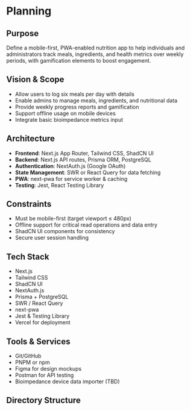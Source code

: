 # Planning

## Purpose
Define a mobile-first, PWA-enabled nutrition app to help individuals and administrators track meals, ingredients, and health metrics over weekly periods, with gamification elements to boost engagement.

## Vision & Scope
- Allow users to log six meals per day with details
- Enable admins to manage meals, ingredients, and nutritional data
- Provide weekly progress reports and gamification
- Support offline usage on mobile devices
- Integrate basic bioimpedance metrics input

## Architecture
- **Frontend**: Next.js App Router, Tailwind CSS, ShadCN UI
- **Backend**: Next.js API routes, Prisma ORM, PostgreSQL
- **Authentication**: NextAuth.js (Google OAuth)
- **State Management**: SWR or React Query for data fetching
- **PWA**: next-pwa for service worker & caching
- **Testing**: Jest, React Testing Library

## Constraints
- Must be mobile-first (target viewport ≤ 480px)
- Offline support for critical read operations and data entry
- ShadCN UI components for consistency
- Secure user session handling

## Tech Stack
- Next.js
- Tailwind CSS
- ShadCN UI
- NextAuth.js
- Prisma + PostgreSQL
- SWR / React Query
- next-pwa
- Jest & Testing Library
- Vercel for deployment

## Tools & Services
- Git/GitHub
- PNPM or npm
- Figma for design mockups
- Postman for API testing
- Bioimpedance device data importer (TBD)

## Directory Structure
